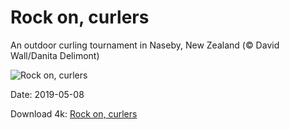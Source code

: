 # Rock on, curlers

An outdoor curling tournament in Naseby, New Zealand (© David Wall/Danita Delimont)

![Rock on, curlers](https://bing.com/th?id=OHR.CurlingBonspiel_EN-US5566778028_UHD.jpg&rf=LaDigue_UHD.jpg&pid=hp&w=1024&h=576)

Date: 2019-05-08

Download 4k: [Rock on, curlers](https://bing.com/th?id=OHR.CurlingBonspiel_EN-US5566778028_UHD.jpg&rf=LaDigue_UHD.jpg&pid=hp&w=3840&h=2160)

